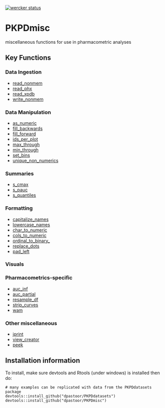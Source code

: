[![wercker status](https://app.wercker.com/status/96e246fc3e13f11190f75df5e7a2786a/m "wercker status")](https://app.wercker.com/project/bykey/96e246fc3e13f11190f75df5e7a2786a)

PKPDmisc
========

miscellaneous functions for use in pharmacometric analyses

## Key Functions

### Data Ingestion

* [read_nonmem](http://devinpastoor.com/PKPDmisc/read_nonmem.html)
* [read_phx](http://devinpastoor.com/PKPDmisc/read_phx.html)
* [read_xpdb](http://devinpastoor.com/PKPDmisc/read_xpdb.html)
* [write_nonmem](http://devinpastoor.com/PKPDmisc/write_nonmem.html)

### Data Manipulation

* [as_numeric](http://devinpastoor.com/PKPDmisc/as_numeric.html)
* [fill_backwards](http://devinpastoor.com/PKPDmisc/fill_backwards.html)
* [fill_forward](http://devinpastoor.com/PKPDmisc/fill_forward.html)
* [ids_per_plot](http://devinpastoor.com/PKPDmisc/ids_per_plot.html)
* [max_through](http://devinpastoor.com/PKPDmisc/max_through.html)
* [min_through](http://devinpastoor.com/PKPDmisc/min_through.html)
* [set_bins](http://devinpastoor.com/PKPDmisc/set_bins.html)
* [unique_non_numerics](http://devinpastoor.com/PKPDmisc/unique_non_numerics.html)

### Summaries

* [s_cmax](http://devinpastoor.com/PKPDmisc/s_cmax.html)
* [s_pauc](http://devinpastoor.com/PKPDmisc/s_pauc.html)
* [s_quantiles](http://devinpastoor.com/PKPDmisc/s_quantiles.html)
 

### Formatting

* [capitalize_names](http://devinpastoor.com/PKPDmisc/capitalize_names.html)
* [lowercase_names](http://devinpastoor.com/PKPDmisc/lowercase_names.html)
* [char_to_numeric](http://devinpastoor.com/PKPDmisc/char_to_numeric.html)
* [cols_to_numeric](http://devinpastoor.com/PKPDmisc/cols_to_numeric.html)
* [ordinal_to_binary_](http://devinpastoor.com/PKPDmisc/ordinal_to_binary_.html)
* [replace_dots](http://devinpastoor.com/PKPDmisc/replace_dots.html)
* [pad_left](http://devinpastoor.com/PKPDmisc/pad_left.html)

### Visuals

### Pharmacometrics-specific

* [auc_inf](http://devinpastoor.com/PKPDmisc/auc_inf.html)
* [auc_partial](http://devinpastoor.com/PKPDmisc/auc_partial.html)
* [resample_df](http://devinpastoor.com/PKPDmisc/resample_df.html)
* [strip_curves](http://devinpastoor.com/PKPDmisc/strip_curves.html)
* [wam](http://devinpastoor.com/PKPDmisc/wam.html)


### Other miscellaneous 

* [jprint](http://devinpastoor.com/PKPDmisc/jprint.html)
* [view_creator](http://devinpastoor.com/PKPDmisc/view_creator.html)
* [peek](http://devinpastoor.com/PKPDmisc/peek.html)

## Installation information

To install, make sure devtools and Rtools (under windows) is installed then do:

```
# many examples can be replicated with data from the PKPDdatasets package
devtools::install_github("dpastoor/PKPDdatasets")
devtools::install_github("dpastoor/PKPDmisc")
```